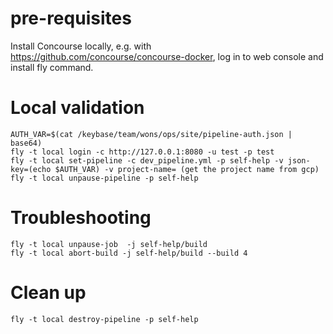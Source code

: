 # pre-requisites

Install Concourse locally, e.g. with https://github.com/concourse/concourse-docker, 
log in to web console and install fly command.

# Local validation

    AUTH_VAR=$(cat /keybase/team/wons/ops/site/pipeline-auth.json | base64)
    fly -t local login -c http://127.0.0.1:8080 -u test -p test
    fly -t local set-pipeline -c dev_pipeline.yml -p self-help -v json-key=(echo $AUTH_VAR) -v project-name= (get the project name from gcp) 
    fly -t local unpause-pipeline -p self-help

# Troubleshooting

    fly -t local unpause-job  -j self-help/build 
    fly -t local abort-build -j self-help/build --build 4 

# Clean up

    fly -t local destroy-pipeline -p self-help
    